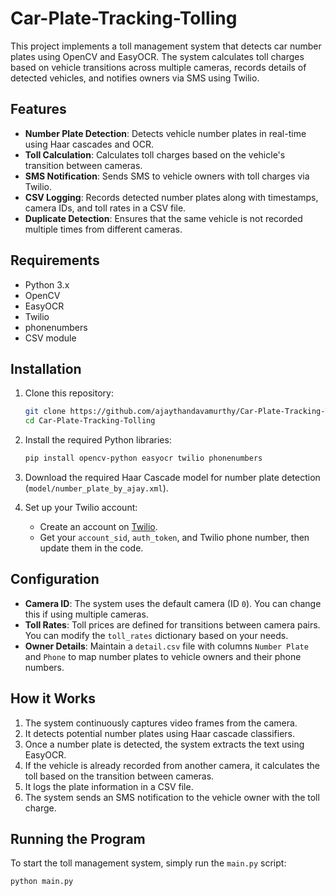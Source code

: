 # Car-Plate-Tracking-Tolling

This project implements a toll management system that detects car number plates using OpenCV and EasyOCR. The system calculates toll charges based on vehicle transitions across multiple cameras, records details of detected vehicles, and notifies owners via SMS using Twilio.

## Features

- **Number Plate Detection**: Detects vehicle number plates in real-time using Haar cascades and OCR.
- **Toll Calculation**: Calculates toll charges based on the vehicle's transition between cameras.
- **SMS Notification**: Sends SMS to vehicle owners with toll charges via Twilio.
- **CSV Logging**: Records detected number plates along with timestamps, camera IDs, and toll rates in a CSV file.
- **Duplicate Detection**: Ensures that the same vehicle is not recorded multiple times from different cameras.

## Requirements

- Python 3.x
- OpenCV
- EasyOCR
- Twilio
- phonenumbers
- CSV module

## Installation

1. Clone this repository:
   ```bash
   git clone https://github.com/ajaythandavamurthy/Car-Plate-Tracking-Tolling.git
   cd Car-Plate-Tracking-Tolling

2. Install the required Python libraries:

   ```bash
   pip install opencv-python easyocr twilio phonenumbers

3.  Download the required Haar Cascade model for number plate detection (`model/number_plate_by_ajay.xml`).
    
4.  Set up your Twilio account:
    *   Create an account on [Twilio](https://www.twilio.com/).
    *   Get your `account_sid`, `auth_token`, and Twilio phone number, then update them in the code.

## Configuration

*   **Camera ID**: The system uses the default camera (ID `0`). You can change this if using multiple cameras.
*   **Toll Rates**: Toll prices are defined for transitions between camera pairs. You can modify the `toll_rates` dictionary based on your needs.
*   **Owner Details**: Maintain a `detail.csv` file with columns `Number Plate` and `Phone` to map number plates to vehicle owners and their phone numbers.

## How it Works

1.  The system continuously captures video frames from the camera.
2.  It detects potential number plates using Haar cascade classifiers.
3.  Once a number plate is detected, the system extracts the text using EasyOCR.
4.  If the vehicle is already recorded from another camera, it calculates the toll based on the transition between cameras.
5.  It logs the plate information in a CSV file.
6.  The system sends an SMS notification to the vehicle owner with the toll charge.

## Running the Program

To start the toll management system, simply run the `main.py` script:

```bash
python main.py
